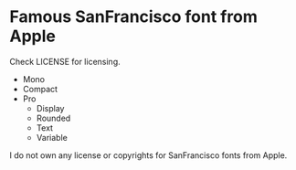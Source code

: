 # Famous SanFrancisco font from Apple
Check LICENSE for licensing.

- Mono
- Compact
- Pro
  - Display
  - Rounded
  - Text
  - Variable

I do not own any license or copyrights for SanFrancisco fonts from Apple.
